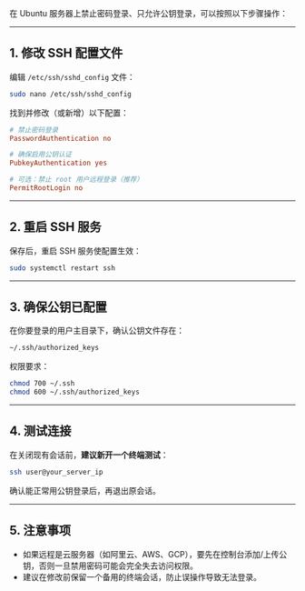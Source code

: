 在 Ubuntu 服务器上禁止密码登录、只允许公钥登录，可以按照以下步骤操作：

---

## 1. 修改 SSH 配置文件

编辑 `/etc/ssh/sshd_config` 文件：

```bash
sudo nano /etc/ssh/sshd_config
```

找到并修改（或新增）以下配置：

```ini
# 禁止密码登录
PasswordAuthentication no

# 确保启用公钥认证
PubkeyAuthentication yes

# 可选：禁止 root 用户远程登录（推荐）
PermitRootLogin no
```

---

## 2. 重启 SSH 服务

保存后，重启 SSH 服务使配置生效：

```bash
sudo systemctl restart ssh
```

---

## 3. 确保公钥已配置

在你要登录的用户主目录下，确认公钥文件存在：

```bash
~/.ssh/authorized_keys
```

权限要求：

```bash
chmod 700 ~/.ssh
chmod 600 ~/.ssh/authorized_keys
```

---

## 4. 测试连接

在关闭现有会话前，**建议新开一个终端测试**：

```bash
ssh user@your_server_ip
```

确认能正常用公钥登录后，再退出原会话。

---

## 5. 注意事项

* 如果远程是云服务器（如阿里云、AWS、GCP），要先在控制台添加/上传公钥，否则一旦禁用密码可能会完全失去访问权限。
* 建议在修改前保留一个备用的终端会话，防止误操作导致无法登录。
